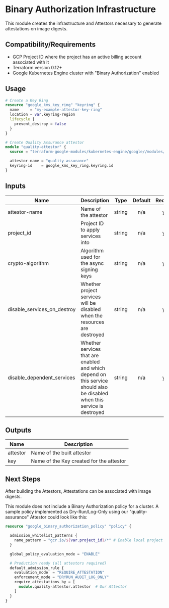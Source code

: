 # Binary Authorization Infrastructure

This module creates the infrastructure and Attestors necessary to generate attestations on image digests.

## Compatibility/Requirements

* GCP Project ID where the project has an active billing account associated with it
* Terraform version 0.12+
* Google Kubernetes Engine cluster with "Binary Authorization" enabled

## Usage

```tf
# Create a Key Ring
resource "google_kms_key_ring" "keyring" {
  name     = "my-example-attestor-key-ring"
  location = var.keyring-region
  lifecycle {
    prevent_destroy = false
  }
}

# Create Quality Assurance attestor
module "quality-attestor" {
  source = "terraform-google-modules/kubernetes-engine/google//modules/binary-authorization"

  attestor-name = "quality-assurance"
  keyring-id    = google_kms_key_ring.keyring.id
}

```
<!-- BEGINNING OF PRE-COMMIT-TERRAFORM DOCS HOOK -->
## Inputs

| Name | Description | Type | Default | Required |
|------|-------------|:----:|:-----:|:-----:|
| attestor-name | Name of the attestor | string | n/a | yes |
| project\_id | Project ID to apply services into | string | n/a | yes |
| crypto-algorithm | Algorithm used for the async signing keys | string | n/a | yes |
| disable_services_on_destroy | Whether project services will be disabled when the resources are destroyed | string | n/a | yes |
| disable_dependent_services | Whether services that are enabled and which depend on this service should also be disabled when this service is destroyed | string | n/a | yes |

## Outputs

| Name | Description |
|------|-------------|
| attestor | Name of the built attestor |
| key | Name of the Key created for the attestor |

<!-- END OF PRE-COMMIT-TERRAFORM DOCS HOOK -->

## Next Steps

After building the Attestors, Attestations can be associated with image digests.

This module does not include a Binary Authorization policy for a cluster.  A sample policy implemented as Dry-Run/Log-Only using our "quality-assurance" Attestor could look like this:

```tf
resource "google_binary_authorization_policy" "policy" {

  admission_whitelist_patterns {
    name_pattern = "gcr.io/${var.project_id}/*" # Enable local project GCR
  }

  global_policy_evaluation_mode = "ENABLE"

  # Production ready (all attestors required)
  default_admission_rule {
    evaluation_mode  = "REQUIRE_ATTESTATION"
    enforcement_mode = "DRYRUN_AUDIT_LOG_ONLY"
    require_attestations_by = [
      module.quality-attestor.attestor  # Our Attestor
    ]
  }
}
```
